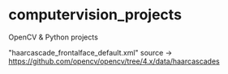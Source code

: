 # computervision_projects
OpenCV &amp; Python projects

"haarcascade_frontalface_default.xml" source -> https://github.com/opencv/opencv/tree/4.x/data/haarcascades
